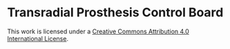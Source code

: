 # Transradial Prosthesis Control Board

This work is licensed under a <a rel="license" href="https://creativecommons.org/licenses/by/4.0/">Creative Commons Attribution 4.0 International License</a>.
